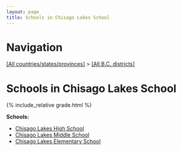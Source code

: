 ```yaml
---
layout: page
title: Schools in Chisago Lakes School
---
```

# Navigation

[[All countries/states/provinces]](../..) > [[All B.C. districts]](..)

# Schools in Chisago Lakes School

{% include_relative grade.html %}

**Schools:**

- [Chisago Lakes High School](Chisago_Lakes_High_School.md)
- [Chisago Lakes Middle School](Chisago_Lakes_Middle_School.md)
- [Chisago Lakes Elementary School](Chisago_Lakes_Elementary_School.md)
